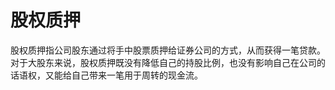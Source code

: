 # 股权质押

股权质押指公司股东通过将手中股票质押给证券公司的方式，从而获得一笔贷款。对于大股东来说，股权质押既没有降低自己的持股比例，也没有影响自己在公司的话语权，又能给自己带来一笔用于周转的现金流。
